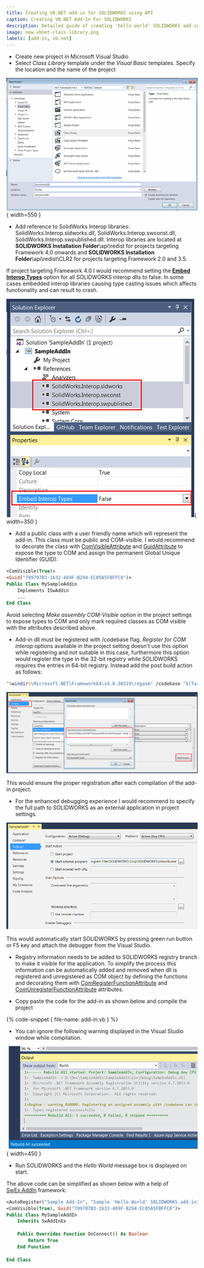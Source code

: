 ```yaml
---
title: Creating VB.NET add-in for SOLIDWORKS using API
caption: Creating VB.NET Add-In For SOLIDWORKS
description: Detailed guide of creating 'hello world' SOLIDWORKS add-in from scratch using VB.NET
image: new-vbnet-class-library.png
labels: [add-in, vb.net]
---
```

* Create new project in Microsoft Visual Studio
* Select *Class Library* template under the *Visual Basic* templates. Specify the location and the name of the project

![Creating new type library in VB.NET project in Visual Studio](new-vbnet-class-library.png){ width=550 }

* Add reference to SolidWorks Interop libraries: SolidWorks.Interop.sldworks.dll, SolidWorks.Interop.swconst.dll, SolidWorks.Interop.swpublished.dll. Interop libraries are located at **SOLIDWORKS Installation Folder**\api\redist for projects targeting Framework 4.0 onwards and **SOLIDWORKS Installation Folder**\api\redist\CLR2 for projects targeting Framework 2.0 and 3.5.

If project targeting Framework 4.0 I would recommend setting the **[Embed Interop Types](https://docs.microsoft.com/en-us/dotnet/framework/interop/type-equivalence-and-embedded-interop-types)** option for all SOLIDWORKS interop dlls to false. In some cases embedded interop libraries causing type casting issues which affects functionality and can result to crash.

![Embedding SOLIDWORKS interops](embed-interop-types-option.png){ width=350 }

* Add a public class with a user friendly name which will represent the add-in. This class must be public and COM-visible. I would recommend to decorate the class with [ComVisibleAttribute](https://docs.microsoft.com/en-us/dotnet/api/system.runtime.interopservices.comvisibleattribute?view=netframework-4.7.2) and [GuidAttribute](https://docs.microsoft.com/en-gb/dotnet/api/system.runtime.interopservices.guidattribute?view=netframework-4.7.2) to expose the type to COM and assign the permanent Global Unique Identifier (GUID):

~~~ vb
<ComVisible(True)>
<Guid("799707B3-1632-469F-B294-EC05A5FBFFC8")>
Public Class MySampleAddin
	Implements ISwAddin
    ...
End Class
~~~

Avoid selecting *Make assembly COM-Visible* option in the project settings to expose types to COM and only mark required classes as COM visible with the attributes described above.

* Add-in dll must be registered with /codebase flag. *Register for COM interop* options available in the project setting doesn't use this option while registering and not suitable in this case, furthermore this option would register the type in the 32-bit registry while SOLIDWORKS requires the entries in 64-bit registry. Instead add the post build action as follows:

~~~ bat
"%windir%\Microsoft.NET\Framework64\v4.0.30319\regasm" /codebase "$(TargetPath)"
~~~

![Post build event to register dll as a COM object](post-build-events.png)

This would ensure the proper registration after each compilation of the add-in project.

* For the enhanced debugging experience I would recommend to specify the full path to SOLIDWORKS as an external application in project settings.

![Starting SOLIDWORKS as an external program while debugging the add-in](start-external-program.png)

This would automatically start SOLIDWORKS by pressing green run button or F5 key and attach the debugger from the Visual Studio.

* Registry information needs to be added to SOLIDWORKS registry branch to make it visible for the application. To simplify the process this information can be automatically added and removed when dll is registered and unregistered as COM object by defining the functions and decorating them with [ComRegisterFunctionAttribute](https://docs.microsoft.com/en-us/dotnet/api/system.runtime.interopservices.comregisterfunctionattribute?view=netframework-4.7.2) and [ComUnregisterFunctionAttribute](https://docs.microsoft.com/en-us/dotnet/api/system.runtime.interopservices.comunregisterfunctionattribute?view=netframework-4.7.2) attributes.

* Copy paste the code for the add-in as shown below and compile the project

{% code-snippet { file-name: add-in.vb } %}

* You can ignore the following warning displayed in the Visual Studio window while compilation.

![Unsigned assembly compile warning](unsigned-assembly-warning.png){ width=450 }

* Run SOLIDWORKS and the *Hello World* message box is displayed on start.

The above code can be simplified as shown below with a help of [SwEx.AddIn](/labs/solidworks/swex/add-in/) framework:

~~~ vb
<AutoRegister("Sample Add-In", "Sample 'Hello World' SOLIDWORKS add-in", True)>
<ComVisible(True), Guid("799707B3-1632-469F-B294-EC05A5FBFFC8")>
Public Class MySampleAddIn
    Inherits SwAddInEx

    Public Overrides Function OnConnect() As Boolean
        Return True
    End Function

End Class
~~~
